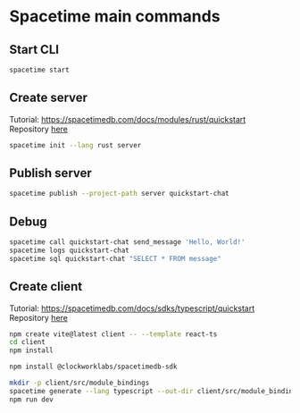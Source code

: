 # Spacetime main commands

## Start CLI
```bash
spacetime start
```

## Create server
Tutorial: https://spacetimedb.com/docs/modules/rust/quickstart  
Repository [here](https://github.com/clockworklabs/SpacetimeDB/tree/master/modules/quickstart-chat)  
```bash
spacetime init --lang rust server
```

## Publish server
```bash
spacetime publish --project-path server quickstart-chat
```

## Debug
```bash
spacetime call quickstart-chat send_message 'Hello, World!'
spacetime logs quickstart-chat
spacetime sql quickstart-chat "SELECT * FROM message"
```

## Create client
Tutorial: https://spacetimedb.com/docs/sdks/typescript/quickstart  
Repository [here](https://github.com/clockworklabs/spacetimedb-typescript-sdk/tree/main/examples/quickstart-chat)  
```bash
npm create vite@latest client -- --template react-ts
cd client
npm install

npm install @clockworklabs/spacetimedb-sdk

mkdir -p client/src/module_bindings
spacetime generate --lang typescript --out-dir client/src/module_bindings --project-path server
npm run dev
```